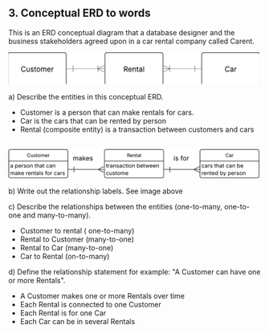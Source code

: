 ## 3. Conceptual ERD to words

This is an ERD conceptual diagram that a database designer and the business stakeholders agreed upon in a car rental company called Carent.

<img src="../assets/carent_0.png" width="500">

<br>

a) Describe the entities in this conceptual ERD.

- Customer is a person that can make rentals for cars.
- Car is the cars that can be rented by person
- Rental (composite entity) is a transaction between customers and cars

<br>

<img src="../assets/carent.png" width="500">

b) Write out the relationship labels.
See image above

c) Describe the relationships between the entities (one-to-many, one-to-one and many-to-many).

- Customer to rental ( one-to-many)
- Rental to Customer (many-to-one)
- Rental to Car (many-to-one)
- Car to Rental (on-to-many)

d) Define the relationship statement for example: "A Customer can have one or more Rentals".

- A Customer makes one or more Rentals over time
- Each Rental is connected to one Customer
- Each Rental is for one Car
- Each Car can be in several Rentals
